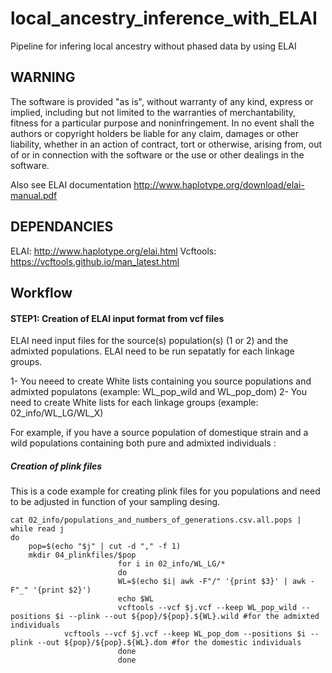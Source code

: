 # local_ancestry_inference_with_ELAI

Pipeline for infering local ancestry without phased data by using ELAI 

## WARNING

The software is provided "as is", without warranty of any kind, express or implied, including but not limited to the warranties of merchantability, fitness for a particular purpose and noninfringement. In no event shall the authors or copyright holders be liable for any claim, damages or other liability, whether in an action of contract, tort or otherwise, arising from, out of or in connection with the software or the use or other dealings in the software.

Also see ELAI documentation http://www.haplotype.org/download/elai-manual.pdf



## DEPENDANCIES

ELAI: http://www.haplotype.org/elai.html
Vcftools: https://vcftools.github.io/man_latest.html

## Workflow

#### STEP1: Creation of ELAI input format from vcf files

ELAI need input files for the source(s) population(s) (1 or 2) and the admixted populations. 
ELAI need to be run sepatatly for each linkage groups.

1- You neeed to create White lists containing you source populations and admixted populatons (example: WL_pop_wild and WL_pop_dom)
2- You need to create White lists for each linkage groups (example: 02_info/WL_LG/WL_X) 

For example, if you have a source population of domestique strain and a wild populations containing both pure and admixted individuals : 
##### Creation of plink files 
This is a code example for creating plink files for you populations and need to be adjusted in function of your sampling desing. 

```
cat 02_info/populations_and_numbers_of_generations.csv.all.pops | while read j
do
	pop=$(echo "$j" | cut -d "," -f 1)
	mkdir 04_plinkfiles/$pop
						for i in 02_info/WL_LG/*
						do
						WL=$(echo $i| awk -F"/" '{print $3}' | awk -F"_" '{print $2}')
						echo $WL
						vcftools --vcf $j.vcf --keep WL_pop_wild --positions $i --plink --out ${pop}/${pop}.${WL}.wild #for the admixted individuals
            vcftools --vcf $j.vcf --keep WL_pop_dom --positions $i --plink --out ${pop}/${pop}.${WL}.dom #for the domestic individuals
						done 
						done
  ```
  
  
